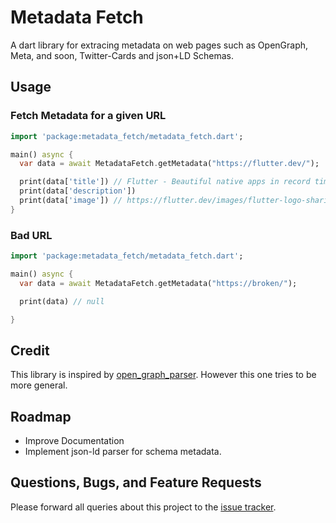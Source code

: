 # Metadata Fetch
A dart library for extracing metadata on web pages such as OpenGraph, Meta, and soon, Twitter-Cards and json+LD Schemas.


## Usage

### Fetch Metadata for a given URL

```dart
import 'package:metadata_fetch/metadata_fetch.dart';

main() async {
  var data = await MetadataFetch.getMetadata("https://flutter.dev/");

  print(data['title']) // Flutter - Beautiful native apps in record time
  print(data['description'])
  print(data['image']) // https://flutter.dev/images/flutter-logo-sharing.png
}
```

### Bad URL

```dart
import 'package:metadata_fetch/metadata_fetch.dart';

main() async {
  var data = await MetadataFetch.getMetadata("https://broken/");

  print(data) // null

}
```


## Credit
This library is inspired by [open_graph_parser](https://github.com/Patte1808/open_graph_parser). 
However this one tries to be more general.


## Roadmap
- Improve Documentation
- Implement json-ld parser for schema metadata.


## Questions, Bugs, and Feature Requests
Please forward all queries about this project to the [issue tracker](https://github.com/jg-l/metadata_fetch/issues).

